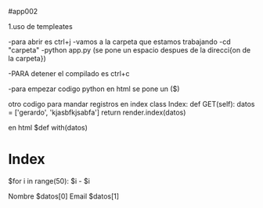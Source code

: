 #app002

1.uso de templeates

-para abrir es ctrl+j
-vamos a la carpeta que estamos trabajando 
    -cd "carpeta" 
    -python app.py  (se pone un espacio despues de la direcci{on de la carpeta})

-PARA detener el compilado es ctrl+c 

-para empezar codigo python en html se pone un ($) 

otro codigo para mandar registros 
en index 
class Index:
    def GET(self):
        datos = ['gerardo', 'kjasbfkjsabfa']
        return render.index(datos)

en html 
$def with(datos)
<h1>Index</h1>
$for i in range(50):
    $i - $i <br>

   Nombre $datos[0]
   Email $datos[1]

        